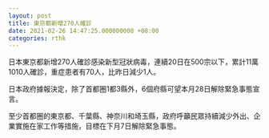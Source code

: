 ```yaml
---
layout: post
title: 東京都新增270人確診
date: 2021-02-26 14:47:25.000000000 +08:00
categories: rthk
---
```


日本東京都新增270人確診感染新型冠狀病毒，連續20日在500宗以下，累計11萬1010人確診，重症患者有70人，比昨日減少1人。

日本政府據報決定，除了首都圈1都3縣外，6個府縣可望本月28日解除緊急事態宣言。

至少首都圈的東京都、千葉縣、神奈川和埼玉縣，政府呼籲民眾持續減少外出、企業實施在家工作等措施，目標在下月7日解除緊急事態。
